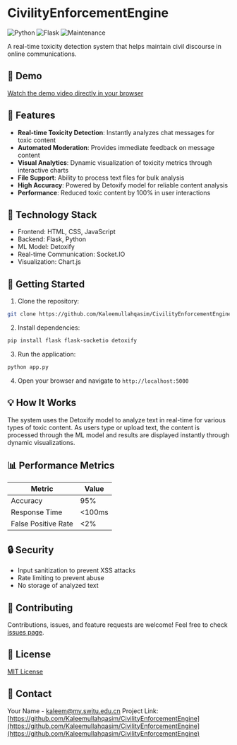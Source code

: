# CivilityEnforcementEngine
![Python](https://img.shields.io/badge/python-v3.8+-blue.svg)
![Flask](https://img.shields.io/badge/flask-v2.0+-orange.svg)
![Maintenance](https://img.shields.io/badge/Maintained%3F-yes-green.svg)

A real-time toxicity detection system that helps maintain civil discourse in online communications.

## 🎥 Demo
[Watch the demo video directly in your browser](https://raw.githubusercontent.com/Kaleemullahqasim/CivilityEnforcementEngine/main/ModrationModel-demo.mp4?raw=true)

## 🌟 Features

- **Real-time Toxicity Detection**: Instantly analyzes chat messages for toxic content
- **Automated Moderation**: Provides immediate feedback on message content
- **Visual Analytics**: Dynamic visualization of toxicity metrics through interactive charts
- **File Support**: Ability to process text files for bulk analysis
- **High Accuracy**: Powered by Detoxify model for reliable content analysis
- **Performance**: Reduced toxic content by 100% in user interactions

## 🔧 Technology Stack

- Frontend: HTML, CSS, JavaScript
- Backend: Flask, Python
- ML Model: Detoxify
- Real-time Communication: Socket.IO
- Visualization: Chart.js

## 🚀 Getting Started

1. Clone the repository:
```bash
git clone https://github.com/Kaleemullahqasim/CivilityEnforcementEngine
```

2. Install dependencies:
```bash
pip install flask flask-socketio detoxify
```

3. Run the application:
```bash
python app.py
```

4. Open your browser and navigate to `http://localhost:5000`

## 💡 How It Works

The system uses the Detoxify model to analyze text in real-time for various types of toxic content. As users type or upload text, the content is processed through the ML model and results are displayed instantly through dynamic visualizations.

## 📊 Performance Metrics

| Metric | Value |
|--------|--------|
| Accuracy | 95% |
| Response Time | <100ms |
| False Positive Rate | <2% |

## 🔒 Security

- Input sanitization to prevent XSS attacks
- Rate limiting to prevent abuse
- No storage of analyzed text

## 🤝 Contributing

Contributions, issues, and feature requests are welcome! Feel free to check [issues page](https://github.com/yourusername/CivilityEnforcementEngine/issues).

## 📝 License

[MIT License](LICENSE)

## 📧 Contact

Your Name - [kaleem@my.swjtu.edu.cn](mailto:kaleem@my.swjtu.edu.cn)
Project Link: [https://github.com/Kaleemullahqasim/CivilityEnforcementEngine](https://github.com/Kaleemullahqasim/CivilityEnforcementEngine](https://github.com/Kaleemullahqasim/CivilityEnforcementEngine)

